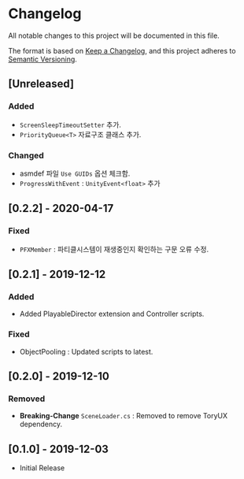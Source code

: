 # Changelog
All notable changes to this project will be documented in this file.

The format is based on [Keep a Changelog](https://keepachangelog.com/en/1.0.0/),
and this project adheres to [Semantic Versioning](https://semver.org/spec/v2.0.0.html).

## [Unreleased]
### Added
- `ScreenSleepTimeoutSetter` 추가.
- `PriorityQueue<T>` 자료구조 클래스 추가.
### Changed
- asmdef 파일 `Use GUIDs` 옵션 체크함.
- `ProgressWithEvent` : `UnityEvent<float>` 추가

## [0.2.2] - 2020-04-17
### Fixed
- `PFXMember` : 파티클시스템이 재생중인지 확인하는 구문 오류 수정.

## [0.2.1] - 2019-12-12
### Added
- Added PlayableDirector extension and Controller scripts.
### Fixed
- ObjectPooling : Updated scripts to latest.

## [0.2.0] - 2019-12-10
### Removed
- **Breaking-Change** `SceneLoader.cs` : Removed to remove ToryUX dependency.

## [0.1.0] - 2019-12-03
- Initial Release